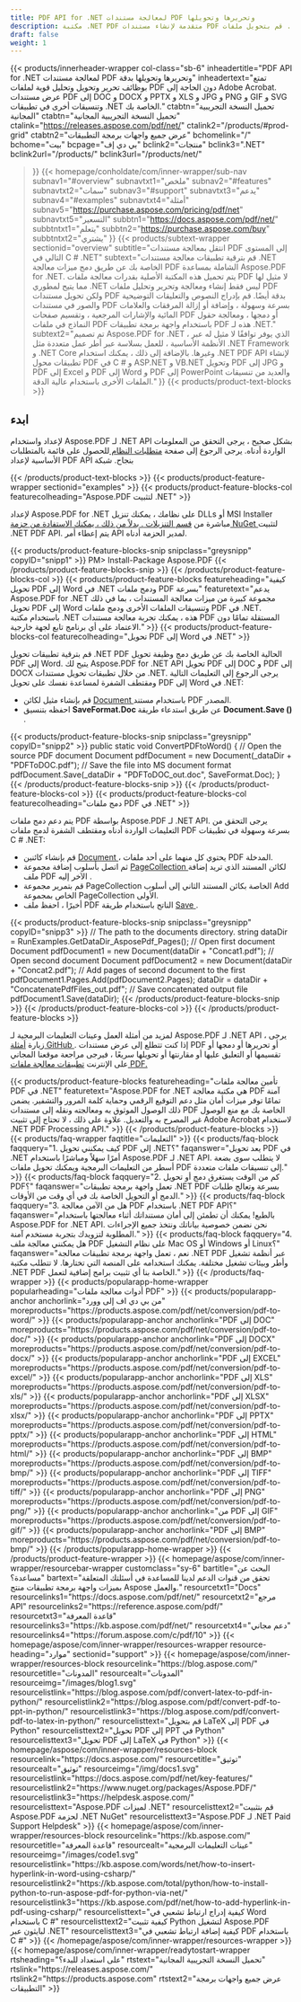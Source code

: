 ```yaml
---
title: PDF API for .NET لمعالجة مستندات PDF وتحريرها وتحويلها
description: مكتبة .NET PDF متقدمة لإنشاء مستندات PDF ودمجها. قم بتحويل ملفات PDF إلى JPG ومن PDF إلى Excel ومن PDF إلى Word في تطبيقات C # و ASP.NET و VB.NET.
draft: false
weight: 1
---
```

{{< products/innerheader-wrapper col-class="sb-6"
  inheadertitle="PDF API for .NET لمعالجة مستندات PDF وتحريرها وتحويلها بدقة"
  inheadertext="تمتع بوظائف تحرير وتحويل وتحليل قوية لملفات PDF دون الحاجة إلى Adobe Acrobat. عرض مستندات PDF إلى DOC و DOCX و PPTX و XLS و JPG و PNG و GIF و SVG وتنسيقات أخرى في تطبيقات .NET الخاصة بك."
  ctabtn="تحميل النسخة التجريبية المجانية"
  ctabtn="تحميل النسخة التجريبية المجانية"
  ctalink="https://releases.aspose.com/pdf/net/"
  ctalink2="/products/#prod-grid"
  ctabtn2="عرض جميع واجهات برمجة التطبيقات"
  bchomelink="/"
  bchome="بيت"
  bcpage="بي دي إف"
  bclink2="منتجات"
  bclink3=".NET"
  bclink2url="/products/"
  bclink3url="/products/net/"
  >}}
{{< homepage/conholdate/com/inner-wrapper/sub-nav 
subnav1="#overview"
subnavtxt1="ملخص" 
subnav2="#features"
subnavtxt2="سمات" 
subnav3="#support"
subnavtxt3="يدعم" 
subnav4="#examples"
subnavtxt4="أمثلة" 
subnav5="https://purchase.aspose.com/pricing/pdf/net"
subnavtxt5="التسعير" 
subbtn1="https://docs.aspose.com/pdf/net/"
subbtntxt1="يتعلم"
subbtn2="https://purchase.aspose.com/buy"
subbtntxt2="يشتري"
>}}
   {{< products/subtext-wrapper
   sectionid="overview"
   subtitle="انتقل بمعالجة مستندات PDF إلى المستوى التالي في C # .NET"
   subtext="قم بترقية تطبيقات معالجة مستندات .NET الخاصة بك عن طريق دمج ميزات معالجة PDF الشاملة بمساعدة Aspose.PDF for .NET. يتم تحميل هذه المكتبة الأصلية بقدرات معالجة ملفات PDF لا مثيل لها مما يتيح لمطوري .NET ليس فقط إنشاء ومعالجة وتحرير وتحليل ملفات PDF ولكن تحويل مستندات PDF بدقة أيضًا. قم بإدراج النصوص والتعليقات التوضيحية والصور في مستندات PDF بسرعة وسهولة ، وإضافة أو إزالة المرفقات والعلامات المائية والإشارات المرجعية ، وتقسيم صفحات PDF أو دمجها ، ومعالجة حقول النماذج في ملفات PDF باستخدام واجهة برمجة تطبيقات PDF هذه لـ .NET."
   subtext2="تم تصميم Aspose.PDF for .NET ، الذي يوفر توافقًا لا مثيل له عبر الأنظمة الأساسية ، للعمل بسلاسة عبر أطر عمل متعددة مثل .NET Framework و .NET Core وغيرها. بالإضافة إلى ذلك ، يمكنك استخدام .NET PDF API لإنشاء تطبيقات محول PDF في C # و ASP.NET و VB.NET وتحويل PDF إلى JPG و PDF إلى Excel و PDF إلى Word و PDF إلى PowerPoint والعديد من تنسيقات الملفات الأخرى باستخدام عالية الدقة."
   >}} 
   {{< products/product-text-blocks >}}
   <h2>ابدء</h2>
   <p>لإعداد واستخدام Aspose.PDF لـ .NET API بشكل صحيح ، يرجى التحقق من المعلومات الواردة أدناه. يرجى الرجوع إلى صفحة <a href="https://docs.aspose.com/pdf/net/system-requirements/"> متطلبات النظام </a> للحصول على قائمة بالمتطلبات الأساسية لإعداد PDF API بنجاح. شبكة</p>
   {{< /products/product-text-blocks >}}
{{< products/product-feature-wrapper
sectionid="examples"
>}}
{{< products/product-feature-blocks-col
featurecolheading="Aspose.PDF لتثبيت .NET"
>}}
<p>لإعداد Aspose.PDF for .NET على نظامك ، يمكنك تنزيل DLLs أو MSI Installer مباشرة من <a href="https://releases.aspose.com/pdf/net/"> قسم التنزيلات </ أ>. بدلاً من ذلك ، يمكنك الاستفادة من <a href="https://www.nuget.org/packages/Aspose.PDF/"> حزمة NuGet </a> لتثبيت .NET PDF API. يتم إعطاء أمر API لمدير الحزمة أدناه.</p>
{{< products/product-feature-blocks-snip
 snipclass="greysnipp"
 copyID="snipp1"
>}}
PM> Install-Package Aspose.PDF
{{< /products/product-feature-blocks-snip >}}
{{< /products/product-feature-blocks-col >}}
{{< products/product-feature-blocks
featureheading="كيفية تحويل PDF إلى Word في .NET ودمج ملفات PDF بسرعة"
featuretext="يدعم Aspose.PDF for .NET مجموعة كبيرة من ميزات معالجة المستندات ، بما في ذلك تحويل PDF إلى Word وتنسيقات الملفات الأخرى ودمج ملفات PDF في .NET. باستخدام مكتبة .NET هذه ، يمكنك تجربة معالجة مستندات PDF المستقلة تمامًا دون الاعتماد على أي برنامج تابع لجهة خارجية."
>}}
{{< products/product-feature-blocks-col
 featurecolheading="تحويل PDF إلى Word في .NET"
>}}
<p>قم بترقية تطبيقات تحويل .NET PDF الحالية الخاصة بك عن طريق دمج وظيفة تحويل PDF إلى Word. يتيح لك Aspose.PDF for .NET API تحويل PDF إلى DOC و PDF إلى DOCX من خلال تطبيقات تحويل مستندات .NET. يرجى الرجوع إلى التعليمات التالية ومقتطف الشفرة لمساعدة نفسك على تحويل PDF إلى Word في .NET:</p>
<ul>
   <li>قم بإنشاء مثيل لكائن <a href="https://reference.aspose.com/pdf/net/aspose.pdf/document/"> Document </a> باستخدام مستند PDF المصدر.</li>
   <li>احفظه بتنسيق <strong> SaveFormat.Doc </strong> عن طريق استدعاء طريقة <strong> Document.Save () </strong>.</li>
</ul>
{{< products/product-feature-blocks-snip
 snipclass="greysnipp"
 copyID="snipp2"
>}}
public static void ConvertPDFtoWord()
{
    // Open the source PDF document
    Document pdfDocument = new Document(_dataDir + "PDFToDOC.pdf");
    // Save the file into MS document format
    pdfDocument.Save(_dataDir + "PDFToDOC_out.doc", SaveFormat.Doc);
}
{{< /products/product-feature-blocks-snip >}}
{{< /products/product-feature-blocks-col >}}
{{< products/product-feature-blocks-col
 featurecolheading="دمج ملفات PDF في .NET"
>}}
<p>يتم دعم دمج ملفات PDF بواسطة Aspose.PDF لـ .NET API. يرجى التحقق من التعليمات الواردة أدناه ومقتطف الشفرة لدمج ملفات PDF بسرعة وسهولة في تطبيقات C # .NET:</p>
<ul>
   <li>قم بإنشاء كائنين <a href="https://reference.aspose.com/pdf/net/aspose.pdf/document"> Document </a> ، يحتوي كل منهما على أحد ملفات PDF المدخلة.</li>
   <li>ثم اتصل بأسلوب إضافة مجموعة <a href="https://reference.aspose.com/pdf/net/aspose.pdf/pagecollection"> PageCollection </a> لكائن المستند الذي تريد إضافة ملف PDF الآخر إليه .</li>
   <li>قم بتمرير مجموعة PageCollection الخاصة بكائن المستند الثاني إلى أسلوب Add الخاص بمجموعة PageCollection الأولى.</li>
   <li>أخيرًا ، احفظ ملف PDF الناتج باستخدام طريقة <a href="https://reference.aspose.com/pdf/net/aspose.pdf.document/save/methods/4"> Save </a>.</li>
</ul>
{{< products/product-feature-blocks-snip
snipclass="greysnipp"
copyID="snipp3"
>}}
// The path to the documents directory.
string dataDir = RunExamples.GetDataDir_AsposePdf_Pages();
// Open first document
Document pdfDocument1 = new Document(dataDir + "Concat1.pdf");
// Open second document
Document pdfDocument2 = new Document(dataDir + "Concat2.pdf");
// Add pages of second document to the first
pdfDocument1.Pages.Add(pdfDocument2.Pages);
dataDir = dataDir + "ConcatenatePdfFiles_out.pdf";
// Save concatenated output file
pdfDocument1.Save(dataDir);
{{< /products/product-feature-blocks-snip >}}
{{< /products/product-feature-blocks-col >}}
{{< /products/product-feature-blocks >}}
   <p class="col-lg-12">لمزيد من أمثلة العمل وعينات التعليمات البرمجية لـ Aspose.PDF لـ .NET API ، يرجى زيارة <a href="https://github.com/aspose-pdf/Aspose.PDF-for-.NET/tree/master/Examples"> أمثلة GitHub </a>. إذا كنت تتطلع إلى عرض مستندات PDF أو تحريرها أو دمجها أو تقسيمها أو التعليق عليها أو مقارنتها أو تحويلها سريعًا ، فيرجى مراجعة موقعنا المجاني على الإنترنت <a href="https://products.aspose.app/pdf/family" > تطبيقات معالجة ملفات PDF. </a></p>
{{< products/product-feature-blocks
featureheading="تأمين معالجة ملفات PDF في .NET"
featuretext="Aspose.PDF for .NET هي مكتبة معالجة PDF آمنة تمامًا توفر ميزات أمان مثل دعم التوقيع الرقمي وحماية كلمة المرور والتشفير. يضمن ذلك الوصول الموثوق به ومعالجته ونقله إلى مستندات PDF الخاصة بك مع منع الوصول غير المصرح به والتعديل. علاوة على ذلك ، لا تحتاج إلى تثبيت Adobe Acrobat لاستخدام .NET PDF Processing API."
>}}
   {{< /products/product-feature-blocks >}}
   {{< products/faq-wrapper
   faqtitle="التعليمات"
>}}
   {{< products/faq-block
 faqquery="1. كيف يمكنني تحويل PDF إلى .NET؟"
 faqanswer="يعد تحويل PDF في .NET أمرًا سهلاً ومباشرًا باستخدام Aspose.PDF لـ .NET API. لا يتطلب سوى بضعة أسطر من التعليمات البرمجية ويمكنك تحويل ملفات PDF إلى تنسيقات ملفات متعددة."
>}}
   {{< products/faq-block 
 faqquery="2. كم من الوقت يستغرق دمج أو تحويل PDF؟"
 faqanswer="تعمل واجهة برمجة تطبيقات .NET PDF بسرعة وتعالج طلبات الدمج أو التحويل الخاصة بك في أي وقت من الأوقات."
>}}
   {{< products/faq-block
 faqquery="3. هل من الآمن معالجة PDF باستخدام .NET PDF API؟"
 faqanswer="بالطبع! يمكنك أن تطمئن إلى أمان مستنداتك أثناء معالجتها باستخدام Aspose.PDF for .NET API. نحن نضمن خصوصية بياناتك ونتخذ جميع الإجراءات المطلوبة لتزويدك بتجربة مستخدم آمنة."
>}}
   {{< products/faq-block
 faqquery="4. هل يمكنني معالجة ملف PDF على نظام التشغيل Mac OS أو Windows أو Linux؟"
 faqanswer="نعم ، تعمل واجهة برمجة تطبيقات معالجة .NET PDF عبر أنظمة تشغيل وأطر وبيئات تشغيل مختلفة. يمكنك استخدامه على المنصة التي تختارها. لا تتطلب مكتبة .NET PDF الخاصة بنا أي تثبيت برامج إضافية لتعمل."
>}}
   {{< /products/faq-wrapper >}}
   {{< products/popularapp-home-wrapper
   popularheading="أدوات معالجة ملفات PDF"
   >}}
   {{< products/popularapp-anchor
 anchorlink="من بي دي اف إلى وورد"
 moreproducts="https://products.aspose.com/pdf/net/conversion/pdf-to-word/"
>}} 
   {{< products/popularapp-anchor
 anchorlink="PDF إلى DOC"
 moreproducts="https://products.aspose.com/pdf/net/conversion/pdf-to-doc/"
>}} 
   {{< products/popularapp-anchor
 anchorlink="PDF إلى DOCX"
 moreproducts="https://products.aspose.com/pdf/net/conversion/pdf-to-docx/"
>}} 
   {{< products/popularapp-anchor
 anchorlink="PDF إلى EXCEL"
 moreproducts="https://products.aspose.com/pdf/net/conversion/pdf-to-excel/"
>}} 
   {{< products/popularapp-anchor
 anchorlink="PDF إلى XLS"
 moreproducts="https://products.aspose.com/pdf/net/conversion/pdf-to-xls/"
>}} 
   {{< products/popularapp-anchor
 anchorlink="PDF إلى XLSX"
 moreproducts="https://products.aspose.com/pdf/net/conversion/pdf-to-xlsx/"
>}} 
   {{< products/popularapp-anchor
 anchorlink="PDF إلى PPTX"
 moreproducts="https://products.aspose.com/pdf/net/conversion/pdf-to-pptx/"
>}} 
   {{< products/popularapp-anchor
 anchorlink="PDF إلى HTML"
 moreproducts="https://products.aspose.com/pdf/net/conversion/pdf-to-html/"
>}} 
   {{< products/popularapp-anchor
 anchorlink="PDF إلى BMP"
 moreproducts="https://products.aspose.com/pdf/net/conversion/pdf-to-bmp/"
>}} 
   {{< products/popularapp-anchor
 anchorlink="PDF إلى TIFF"
 moreproducts="https://products.aspose.com/pdf/net/conversion/pdf-to-tiff/"
>}} 
   {{< products/popularapp-anchor
 anchorlink="PDF إلى PNG"
 moreproducts="https://products.aspose.com/pdf/net/conversion/pdf-to-png/"
>}} 
   {{< products/popularapp-anchor
 anchorlink="من PDF إلى GIF"
 moreproducts="https://products.aspose.com/pdf/net/conversion/pdf-to-gif/"
>}} 
   {{< products/popularapp-anchor
 anchorlink="PDF إلى BMP"
 moreproducts="https://products.aspose.com/pdf/net/conversion/pdf-to-bmp/"
>}}  
   {{< /products/popularapp-home-wrapper >}}
   {{< /products/product-feature-wrapper >}}
{{< homepage/aspose/com/inner-wrapper/resourcebar-wrapper
customclass="sy-6"
bartitle="البحث عن مساعدة؟"
bartext="تحقق من قنوات الدعم لدينا للمساعدة في أسئلتك المتعلقة بميزات واجهة برمجة تطبيقات منتج Aspose والعمل."
 resourcetxt1="Docs"
 resourcelinks1="https://docs.aspose.com/pdf/net/"
 resourcetxt2="مرجع API"
 resourcelinks2="https://reference.aspose.com/pdf/" 
 resourcetxt3="قاعدة المعرفة"
 resourcelinks3="https://kb.aspose.com/pdf/net/"
 resourcetxt4="دعم مجاني"
 resourcelinks4="https://forum.aspose.com/c/pdf/10"
>}}
{{< homepage/aspose/com/inner-wrapper/resources-wrapper
 resource-heading="موارد"
 sectionid="support"
>}}
{{< homepage/aspose/com/inner-wrapper/resources-block
 resourcelink="https://blog.aspose.com/"
 resourcetitle="المدونات"
 resourcealt="المدونات"
 resourceimg="/images/blog1.svg"
 resourcelistlink="https://blog.aspose.com/pdf/convert-latex-to-pdf-in-python/"
 resourcelistlink2="https://blog.aspose.com/pdf/convert-pdf-to-ppt-in-python/"
 resourcelistlink3="https://blog.aspose.com/pdf/convert-pdf-to-latex-in-python/"
 resourcelisttext="قم بتحويل LaTeX إلى PDF في Python"
 resourcelisttext2="تحويل PDF إلى PPT في Python"
 resourcelisttext3="تحويل PDF إلى LaTeX في Python"
>}}
{{< homepage/aspose/com/inner-wrapper/resources-block
 resourcelink="https://docs.aspose.com/"
 resourcetitle="توثيق"
 resourcealt="توثيق"
 resourceimg="/img/docs1.svg"
 resourcelistlink="https://docs.aspose.com/pdf/net/key-features/"
 resourcelistlink2="https://www.nuget.org/packages/Aspose.PDF/"
 resourcelistlink3="https://helpdesk.aspose.com/"
 resourcelisttext="Aspose.PDF لميزات .NET"
 resourcelisttext2="قم بتثبيت Aspose.PDF لحزمة .NET NuGet"
 resourcelisttext3="Aspose.PDF لـ .NET Paid Support Helpdesk"
>}}
{{< homepage/aspose/com/inner-wrapper/resources-block
 resourcelink="https://kb.aspose.com/"
 resourcetitle="قاعدة المعرفة"
 resourcealt="عينات التعليمات البرمجية"
 resourceimg="/images/code1.svg"
 resourcelistlink="https://kb.aspose.com/words/net/how-to-insert-hyperlink-in-word-using-csharp/"
 resourcelistlink2="https://kb.aspose.com/total/python/how-to-install-python-to-run-aspose-pdf-for-python-via-net/"
 resourcelistlink3="https://kb.aspose.com/pdf/net/how-to-add-hyperlink-in-pdf-using-csharp/"
 resourcelisttext="كيفية إدراج ارتباط تشعبي في Word باستخدام C #"
resourcelisttext2="كيفية تثبيت Python لتشغيل Aspose.PDF لبايثون عبر .NET"
resourcelisttext3="كيفية إضافة ارتباط تشعبي في PDF باستخدام C #"
>}}
{{< /homepage/aspose/com/inner-wrapper/resources-wrapper >}}
{{< homepage/aspose/com/inner-wrapper/readytostart-wrapper
rtsheading="على استعداد للبدء؟"
rtstext="تحميل النسخة التجريبية المجانية"
rtslink="https://releases.aspose.com/"
rtslink2="https://products.aspose.com"
rtstext2="عرض جميع واجهات برمجة التطبيقات"
>}}
